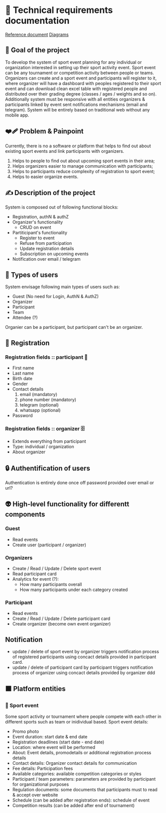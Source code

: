 # 📝 Technical requirements documentation

[Reference document](https://github.com/alexey-goloburdin/thanks/blob/main/docs/technical_requirements.md)
[Diagrams](https://drive.google.com/file/d/1Th1LN564w9wUunSoN-fxvyu_yomoJTjR/view?usp=sharing)

## 🚀 Goal of the project

To develop the system of sport event planning for any individual or organization interested in setting up their sport activity event. Sport event can be any tournament or competition activity between people or teams. Organizers can create and a sport event and participants will register to it, where organizer will have a dashboard with peoples registered to their sport event and can download clean excel table with registered people and distributed over their grading degree (classes / ages / weights and so on). Additionally system must be responsive with all entities organizers & participants linked by event sent notifications mechanisms (email and telegram). System will be entirely based on traditional web without any mobile app.

## ❤️‍🩹 Problem & Painpoint

Currently, there is no a software or platform that helps to find out about existing sport events and link participants with organizers.

1. Helps to people to find out about upcoming sport events in their area;
2. Helps organizers easier to manage communication with participants;
3. Helps to participants reduce complexity of registration to sport event;
4. Helps to easier organize events.

## ✍️ Description of the project

System is composed out of following functional blocks:

- Registration, authN & authZ
- Organizer's functionality
    - CRUD on event
- Partiticipant's functionality
    - Register to event
    - Refuse from participation
    - Update registration details
    - Subscription on upcoming events
- Notification over email / telegram

## 👥 Types of users

System envisage following main types of users such as:

- Guest (No need for Login, AuthN & AuthZ)
- Organizer
- Participant
- Team
- Attendee (?)

Organier can be a participant, but participant can't be an organizer.

## 🫣 Registration

### Registration fields :: participant 🏃

- First name
- Last name
- Birth date
- Gender
- Contact details
    1. email (mandatory)
    2. phone number (mandatory)
    3. telegram (optional)
    4. whatsapp (optional)
- Password

### Registration fields :: organizer 🗄️

- Extends everything from participant
- Type: individual / organization
- About organizer

## 🔒 Authentification of users

Authentication is entirely done once off password provided over email or url?

## 👽 High-level functionality for differentt components

### **Guest**

- Read events
- Create user (participant / organizer)

### **Organizers**

- Create / Read / Update / Delete sport event
- Read participant card
- Analytics for event (?):
    - How many participants overall
    - How many participants under each category created

### **Participant**

- Read events
- Create / Read / Update / Delete participant card
- Create organizer (become own event organizer)

## **Notification**

- update / delete of sport event by organizer triggers notification process of registered participants using concact details provided in participant card.
- update / delete of participant card by participant triggers notification process of organizer using concact details provided by organizer ddd

## ⬛ Platform entities


### 🥇 Sport event

Some sport activity or tournament where people compete with each other in different sports such as team or inidividual based. Sport event details:

- Promo photo
- Event duration: start date & end date
- Registration deadlines (start date - end date)
- Location: where event will be performed
- About: Event details, promodetails or additional registration process details
- Contact details: Organizer contact details for communication
- Fee details: Participation fees
- Available categories: available competition categories or styles
- Participant / team parameters: parameters are provided by participant for organizational purposes
- Regulation documents: some documents that participants must to read & accept over website
- Schedule (can be added after registration ends): schedule of event
- Competition results (can be added after end of tournament)
